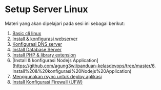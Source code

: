 Setup Server Linux
========================

Materi yang akan dipelajari pada sesi ini sebagai berikut:
1. [Basic cli linux](https://github.com/agung3wi/panduan-kelasdevops/tree/master/sesi%202/1.%20basic%20cli%20linux)
2. [Install & konfigurasi webserver](https://github.com/agung3wi/panduan-kelasdevops/tree/master/sesi%202/2.%20Install%20%26%20konfigurasi%20webserver)
3. [Konfigurasi DNS server](https://github.com/agung3wi/panduan-kelasdevops/tree/master/sesi%202/3.%20Konfigurasi%20DNS%20server)
4. [Install Database Server](https://github.com/agung3wi/panduan-kelasdevops/tree/master/sesi%202/4.%20Install%20Database%20Server)
5. [Install PHP & library extension](https://github.com/agung3wi/panduan-kelasdevops/tree/master/sesi%202/5.%20Install%20PHP%20%26%20library%20extension)
6. [Install & konfigurasi Nodejs Application](https://github.com/agung3wi/panduan-kelasdevops/tree/master/6. Install%20&%20konfigurasi%20Nodejs%20Application)
7. [Menggunakan rsync untuk deploy aplikasi](https://github.com/agung3wi/panduan-kelasdevops/tree/master/sesi%202/7.%20Menggunakan%20rsync%20untuk%20deploy%20aplikasi)
8. [Install Konfigurasi Firewall (UFW)](https://github.com/agung3wi/panduan-kelasdevops/tree/master/sesi%202/8.%20Install%20&%20Konfigurasi%20Firewall)